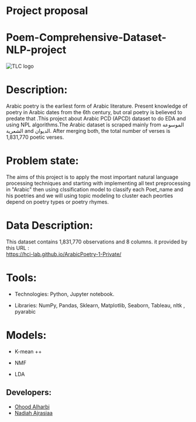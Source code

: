 # Project proposal
# Poem-Comprehensive-Dataset-NLP-project
![TLC logo](https://i.pinimg.com/originals/a1/9d/6d/a19d6d60c15c08a0369d971867aa2329.jpg)
# Description:
Arabic poetry is the earliest form of Arabic literature. Present knowledge of poetry in Arabic dates from the 6th century, but oral poetry is believed to predate that .This project about Arabic PCD (APCD) dataset to do EDA and using NPL algorithms.The Arabic dataset is scraped mainly from الموسوعة الشعرية and الديوان. After merging both, the total number of verses is 1,831,770 poetic verses.

# Problem state:
The aims of this project is to apply the most important natural language processing techniques and starting with implementing all text preprocessing in "Arabic"  then using clssification model to classify each Poet_name and his poetries and we will using topic modeling to cluster each peorties depend on poetry types or poetry rhymes.

# Data Description:
This dataset contains 1,831,770  observations and 8 columns. it provided by this URL :   
https://hci-lab.github.io/ArabicPoetry-1-Private/ 


# Tools:
 * Technologies: Python, Jupyter notebook.

* Libraries: NumPy, Pandas, Sklearn, Matplotlib, Seaborn, Tableau, nltk , pyarabic 

# Models:
*	K-mean ++

*	NMF

*	LDA

## Developers:
* [Ohood Alharbi](https://github.com/Ohood-Alharbi)
* [Nadiah Ajrasiaa](https://github.com/nadiahajrasiaa)
